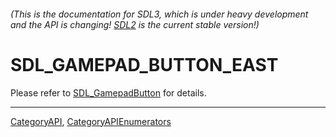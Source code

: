 ###### (This is the documentation for SDL3, which is under heavy development and the API is changing! [SDL2](https://wiki.libsdl.org/SDL2/) is the current stable version!)
# SDL_GAMEPAD_BUTTON_EAST

Please refer to [SDL_GamepadButton](SDL_GamepadButton) for details.

----
[CategoryAPI](CategoryAPI), [CategoryAPIEnumerators](CategoryAPIEnumerators)

